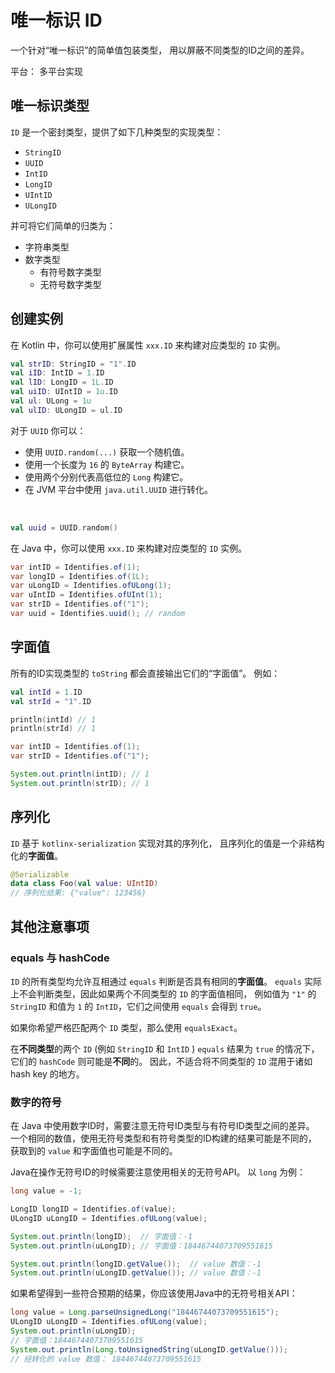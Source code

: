 # 唯一标识 ID

<tldr>

<p>一个针对“唯一标识”的简单值包装类型，
用以屏蔽不同类型的ID之间的差异。</p>
<p><control>平台：</control> 多平台实现</p>

</tldr>

## 唯一标识类型

`ID` 是一个密封类型，提供了如下几种类型的实现类型：

- `StringID`
- `UUID`
- `IntID`
- `LongID`
- `UIntID`
- `ULongID`

并可将它们简单的归类为：

- 字符串类型
- 数字类型
    - 有符号数字类型
    - 无符号数字类型

## 创建实例

<tabs group="Code">
<tab title="Kotlin" group-key="Kotlin">

在 Kotlin 中，你可以使用扩展属性 `xxx.ID` 来构建对应类型的 `ID` 实例。

```Kotlin
val strID: StringID = "1".ID
val iID: IntID = 1.ID
val lID: LongID = 1L.ID
val uiID: UIntID = 1u.ID
val ul: ULong = 1u
val ulID: ULongID = ul.ID
```

对于 `UUID` 你可以：

- 使用 `UUID.random(...)` 获取一个随机值。
- 使用一个长度为 `16` 的 `ByteArray` 构建它。
- 使用两个分别代表高低位的 `Long` 构建它。
- 在 JVM 平台中使用 `java.util.UUID` 进行转化。

<br/>

```Kotlin
val uuid = UUID.random()
```

</tab>
<tab  title="Java" group-key="Java">

在 Java 中，你可以使用 `xxx.ID` 来构建对应类型的 `ID` 实例。

```Java
var intID = Identifies.of(1);
var longID = Identifies.of(1L);
var uLongID = Identifies.ofULong(1);
var uIntID = Identifies.ofUInt(1);
var strID = Identifies.of("1");
var uuid = Identifies.uuid(); // random
```

</tab>
</tabs>

## 字面值

所有的ID实现类型的 `toString` 都会直接输出它们的“字面值”。
例如：

<tabs group="Code">
<tab title="Kotlin" group-key="Kotlin">

```Kotlin
val intId = 1.ID
val strId = "1".ID

println(intId) // 1
println(strId) // 1
```

</tab>
<tab  title="Java" group-key="Java">

```Java
var intID = Identifies.of(1);
var strID = Identifies.of("1");

System.out.println(intID); // 1
System.out.println(strID); // 1
```

</tab>
</tabs>

## 序列化

`ID` 基于 `kotlinx-serialization` 实现对其的序列化，
且序列化的值是一个非结构化的**字面值**。

```Kotlin
@Serializable
data class Foo(val value: UIntID)
// 序列化结果: {"value": 123456}
```

## 其他注意事项

### equals 与 hashCode

`ID` 的所有类型均允许互相通过 `equals` 判断是否具有相同的**字面值**。
`equals` 实际上不会判断类型，因此如果两个不同类型的 `ID` 的字面值相同，
例如值为 `"1"` 的 `StringID` 和值为 `1` 的 `IntID`，它们之间使用 `equals` 会得到 `true`。

如果你希望严格匹配两个 `ID` 类型，那么使用 `equalsExact`。

在**不同类型**的两个 `ID` (例如 `StringID` 和 `IntID` ) `equals` 结果为 `true`
的情况下，它们的 `hashCode` 则可能是**不同**的。
因此，不适合将不同类型的 `ID` 混用于诸如 hash key 的地方。

### 数字的符号

在 Java 中使用数字ID时，需要注意无符号ID类型与有符号ID类型之间的差异。
一个相同的数值，使用无符号类型和有符号类型的ID构建的结果可能是不同的，
获取到的 `value` 和字面值也可能是不同的。

Java在操作无符号ID的时候需要注意使用相关的无符号API。 以 `long` 为例：

```Java
long value = -1;

LongID longID = Identifies.of(value);
ULongID uLongID = Identifies.ofULong(value);

System.out.println(longID);  // 字面值：-1
System.out.println(uLongID); // 字面值：18446744073709551615

System.out.println(longID.getValue());  // value 数值：-1
System.out.println(uLongID.getValue()); // value 数值：-1
```

如果希望得到一些符合预期的结果，你应该使用Java中的无符号相关API：

```Java
long value = Long.parseUnsignedLong("18446744073709551615");
ULongID uLongID = Identifies.ofULong(value);
System.out.println(uLongID); 
// 字面值：18446744073709551615
System.out.println(Long.toUnsignedString(uLongID.getValue()));
// 经转化的 value 数值： 18446744073709551615
```


